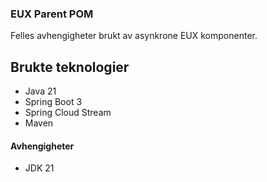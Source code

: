 ### EUX Parent POM

Felles avhengigheter brukt av asynkrone EUX komponenter.

## Brukte teknologier
* Java 21
* Spring Boot 3
* Spring Cloud Stream
* Maven

#### Avhengigheter

* JDK 21

